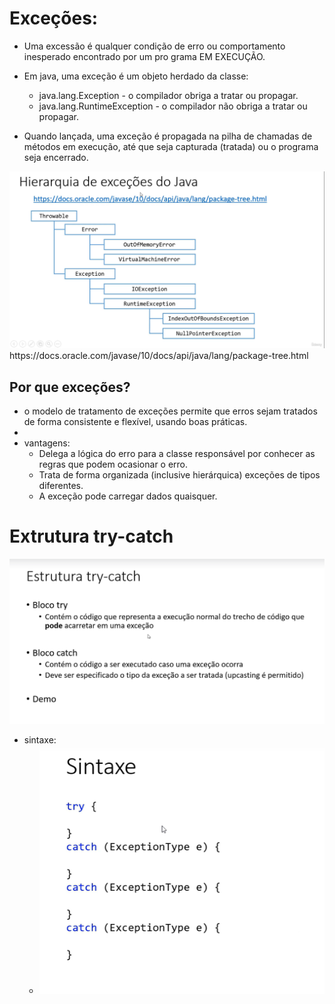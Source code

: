 <h1>Exceções:</h1>

  - Uma excessão é qualquer condição de erro ou comportamento inesperado encontrado por um pro grama EM EXECUÇÃO.


- Em java, uma exceção é um objeto herdado da classe:
    - java.lang.Exception - o compilador obriga a tratar ou propagar.
    - java.lang.RuntimeException - o compilador não obriga a tratar ou propagar.


- Quando lançada, uma exceção é propagada na pilha de chamadas de métodos em execução, até que seja capturada (tratada) ou o programa seja encerrado.

<img src="../imagens/imagem1.png">
https://docs.oracle.com/javase/10/docs/api/java/lang/package-tree.html


<h2>Por que exceções?</h2>

  - o modelo de tratamento de exceções permite que erros sejam tratados de forma consistente e flexível, usando boas práticas.
  - 
- vantagens: 
  - Delega a lógica do erro para a classe responsável por conhecer as regras que podem ocasionar o erro.
  - Trata de forma organizada (inclusive hierárquica) exceções de tipos diferentes.
  - A exceção pode carregar dados quaisquer.


<h1>Extrutura try-catch</h1>
<img src="../imagens/tryCatch.png">

- sintaxe:
  - <img src="../imagens/sintaxeTryCatch.png">
  